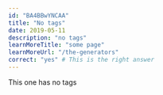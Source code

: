 ```yaml
---
id: "BA4BBwYNCAA"
title: "No tags"
date: 2019-05-11
description: "no tags"
learnMoreTitle: "some page"
learnMoreUrl: "/the-generators"
correct: "yes" # This is the right answer
---
```


This one has no tags
